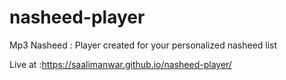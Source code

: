 # nasheed-player
Mp3 Nasheed : Player created for your personalized nasheed list 

Live at :https://saalimanwar.github.io/nasheed-player/
